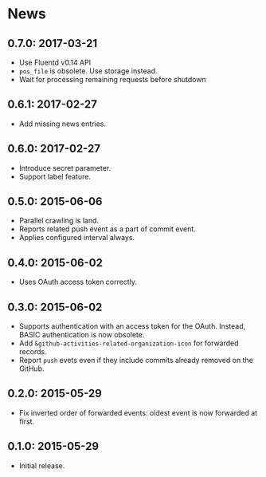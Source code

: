 # News

## 0.7.0: 2017-03-21

  * Use Fluentd v0.14 API
  * `pos_file` is obsolete. Use storage instead.
  * Wait for processing remaining requests before shutdown

## 0.6.1: 2017-02-27

  * Add missing news entries.

## 0.6.0: 2017-02-27

  * Introduce secret parameter.
  * Support label feature.

## 0.5.0: 2015-06-06

 * Parallel crawling is land.
 * Reports related push event as a part of commit event.
 * Applies configured interval always.

## 0.4.0: 2015-06-02

 * Uses OAuth access token correctly.

## 0.3.0: 2015-06-02

 * Supports authentication with an access token for the OAuth.
   Instead, BASIC authentication is now obsolete.
 * Add `&github-activities-related-organization-icon` for forwarded records.
 * Report `push` evets even if they include commits already removed on the GitHub.

## 0.2.0: 2015-05-29

 * Fix inverted order of forwarded events: oldest event is now forwarded at first.

## 0.1.0: 2015-05-29

 * Initial release.
